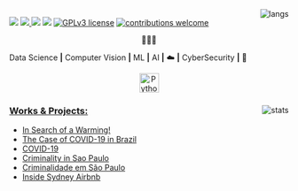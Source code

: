 <!--
**kauefs/kauefs** is a ✨ _special_ ✨ repository because its `README.md` (this file) appears on your GitHub profile.
Here are some ideas to get you started:
- ### Hi there 👋
- 🔭 I’m currently working on projects
- 🌱 I’m currently learning…
- 👯 I’m looking to collaborate on projects
- 🤔 I’m looking for help with…
- 💬 Ask me about…
- 📫 How to reach me: …
- 😄 Pronouns: …
- ⚡ Fun fact: …
-->
<img align=right src='https://github-readme-stats.vercel.app/api/top-langs/?username=kauefs&count_private=true&layout=compact&hide=html&theme=dark' alt=langs />

<a href='https://github.com/kauefs'           alt='GitHub'  ><img src='https://img.shields.io/badge/work%20in%20progress-FF103F'                  /></a>
<a href='https://github.com/kauefs'           alt='GitHub'  ><img src='https://img.shields.io/badge/GitHub-000000?logo=github&logoColor=white'    />
</a>
<a href='https://www.linkedin.com/in/kauefs/' alt='LinkedIn'><img src='https://img.shields.io/badge/LinkedIn-0077B5?logo=linkedin&logoColor=white'/></a>
[![](https://img.shields.io/badge/Python-3-blue.svg)](https://www.python.org/)
[![GPLv3 license](https://img.shields.io/badge/License-Apache_2.0-FF4500.svg)](http://perso.crans.org/besson/LICENSE.html)
[![contributions welcome](https://img.shields.io/badge/Contributions-Welcome-brightgreen.svg)](https://github.com/kauefs/portfolio/issues)
<!--[![author](https://img.shields.io/badge/Author-KAUE-FF4500.svg)](https://medium.com/@kauefs)-->

<p align=center>👨🏻‍💻</p>

Data Science **|** Computer Vision **|** ML **|** AI **|** ☁️ **|** CyberSecurity **|** 

<p align=center><a href=https://www.python.org/ target=_blank rel=noreferrer><img src=https://raw.githubusercontent.com/danielcranney/readme-generator/main/public/icons/skills/python-colored.svg width=35 height=35 alt=Python/></p>

<img align=right src='https://github-readme-stats.vercel.app/api/?username=kauefs&count_private=true&layout=compact&show_icons=true&theme=dark' alt=stats />

### Works & Projects:

* [In Search of a Warming!](https://warming.streamlit.app/)
* [The Case of COVID-19 in Brazil](https://covid19br.streamlit.app/)
* [COVID-19](https://github.com/kauefs/COVID/)
* [Criminality in Sao Paulo](https://criminality.streamlit.app/)
* [Criminalidade em São Paulo](https://github.com/kauefs/CriminalidadeSP/)
* [Inside Sydney Airbnb](https://github.com/kauefs/AirBnB/)
